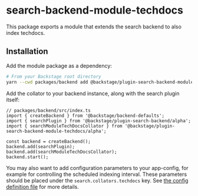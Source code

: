 # search-backend-module-techdocs

This package exports a module that extends the search backend to also index techdocs.

## Installation

Add the module package as a dependency:

```bash
# From your Backstage root directory
yarn --cwd packages/backend add @backstage/plugin-search-backend-module-techdocs
```

Add the collator to your backend instance, along with the search plugin itself:

```tsx
// packages/backend/src/index.ts
import { createBackend } from '@backstage/backend-defaults';
import { searchPlugin } from '@backstage/plugin-search-backend/alpha';
import { searchModuleTechDocsCollator } from '@backstage/plugin-search-backend-module-techdocs/alpha';

const backend = createBackend();
backend.add(searchPlugin);
backend.add(searchModuleTechDocsCollator);
backend.start();
```

You may also want to add configuration parameters to your app-config, for example for controlling the scheduled indexing interval. These parameters should be placed under the `search.collators.techdocs` key. See [the config definition file](https://github.com/backstage/backstage/blob/master/plugins/search-backend-module-techdocs/config.d.ts) for more details.
